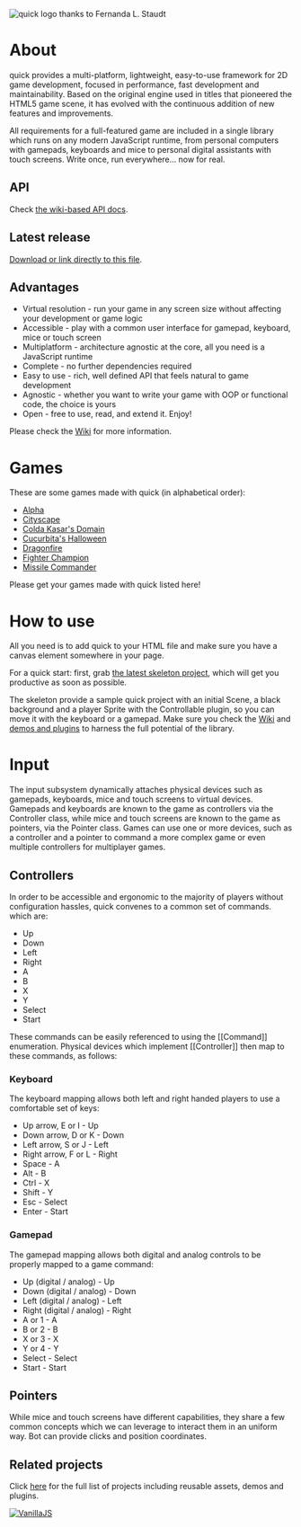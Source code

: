 ![quick logo thanks to Fernanda L. Staudt](http://quick-developers.github.io/quick/logo.png)
# About
quick provides a multi-platform, lightweight, easy-to-use framework for 2D game development, focused in performance, fast development and maintainability. Based on the original engine used in titles that pioneered the HTML5 game scene, it has evolved with the continuous addition of new features and improvements.

All requirements for a full-featured game are included in a single library which runs on any modern JavaScript runtime, from personal computers with gamepads, keyboards and mice to personal digital assistants with touch screens. Write once, run everywhere... now for real.

## API
Check [the wiki-based API docs](https://github.com/quick-developers/quick/wiki).

## Latest release
[Download or link directly to this file](https://cdn.rawgit.com/quick-developers/quick/v6.0.3/quick.js).

## Advantages
* Virtual resolution - run your game in any screen size without affecting your development or game logic
* Accessible - play with a common user interface for gamepad, keyboard, mice or touch screen
* Multiplatform - architecture agnostic at the core, all you need is a JavaScript runtime
* Complete - no further dependencies required
* Easy to use - rich, well defined API that feels natural to game development
* Agnostic - whether you want to write your game with OOP or functional code, the choice is yours
* Open - free to use, read, and extend it. Enjoy!

Please check the [Wiki](https://github.com/quick-developers/quick/wiki) for more information.

# Games
These are some games made with quick (in alphabetical order):
* [Alpha](http://diogoschneider.github.io/games/alpha/)
* [Cityscape](https://www.kongregate.com/games/diogoschneider/cityscape/)
* [Colda Kasar's Domain](http://coldmass.com.br/coldakasar/)
* [Cucurbita's Halloween](http://www.kongregate.com/games/bbastudios/cucurbitas-halloween)
* [Dragonfire](http://staudt.github.io/dragonfire/)
* [Fighter Champion](https://rawgit.com/csfeijo/fighter-champion/master/index.html)
* [Missile Commander](http://staudt.github.io/missile-commander/)

Please get your games made with quick listed here!

# How to use
All you need is to add quick to your HTML file and make sure you have a canvas element somewhere in your page.

For a quick start: first, grab [the latest skeleton project](https://github.com/quick-developers/quick-skel), which will get you productive as soon as possible.

The skeleton provide a sample quick project with an initial Scene, a black background and a player Sprite with the Controllable plugin, so you can move it with the keyboard or a gamepad. Make sure you check the [Wiki](https://github.com/quick-developers/quick/wiki) and [demos and plugins](https://github.com/quick-developers) to harness the full potential of the library.

# Input
The input subsystem dynamically attaches physical devices such as gamepads, keyboards, mice and touch screens to virtual devices. Gamepads and keyboards are known to the game as controllers via the Controller class, while mice and touch screens are known to the game as pointers, via the Pointer class. Games can use one or more devices, such as a controller and a pointer to command a more complex game or even multiple controllers for multiplayer games.

## Controllers
In order to be accessible and ergonomic to the majority of players without configuration hassles, quick convenes to a common set of commands. which are:
  * Up
  * Down
  * Left
  * Right
  * A
  * B
  * X
  * Y
  * Select
  * Start

These commands can be easily referenced to using the [[Command]] enumeration. Physical devices which implement [[Controller]] then map to these commands, as follows:

### Keyboard
The keyboard mapping allows both left and right handed players to use a comfortable set of keys:
  * Up arrow, E or I - Up
  * Down arrow, D or K - Down
  * Left arrow, S or J - Left
  * Right arrow, F or L - Right
  * Space - A
  * Alt - B
  * Ctrl - X
  * Shift - Y
  * Esc - Select
  * Enter - Start

### Gamepad
The gamepad mapping allows both digital and analog controls to be properly mapped to a game command:
  * Up (digital / analog) - Up
  * Down (digital / analog) - Down
  * Left (digital / analog) - Left
  * Right (digital / analog) - Right
  * A or 1 - A
  * B or 2 - B
  * X or 3 - X
  * Y or 4 - Y
  * Select - Select
  * Start - Start

## Pointers
While mice and touch screens have different capabilities, they share a few common concepts which we can leverage to interact them in an uniform way. Bot can provide clicks and position coordinates.

## Related projects
Click [here](https://github.com/quick-developers) for the full list of projects including reusable assets, demos and plugins.

[![VanillaJS](http://vanilla-js.com/assets/button.png)](http://vanilla-js.com)
